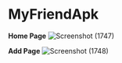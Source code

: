 # MyFriendApk

<b>Home Page</b>
![Screenshot (1747)](https://user-images.githubusercontent.com/90768772/228113141-cb91641b-c54b-481f-a613-bcf64ea35e84.png)

<b>Add Page</b>
![Screenshot (1748)](https://user-images.githubusercontent.com/90768772/228114349-c85eb519-10dd-4697-b559-579ba0cbeec4.png)
